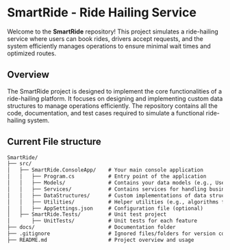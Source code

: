 # SmartRide - Ride Hailing Service

Welcome to the **SmartRide** repository! This project simulates a ride-hailing service where users can book rides, drivers accept requests, and the system efficiently manages operations to ensure minimal wait times and optimized routes.

## **Overview**
The SmartRide project is designed to implement the core functionalities of a ride-hailing platform. It focuses on designing and implementing custom data structures to manage operations efficiently. The repository contains all the code, documentation, and test cases required to simulate a functional ride-hailing system.

## Current File structure

``` md
SmartRide/
├── src/
│   ├── SmartRide.ConsoleApp/    # Your main console application
│   │   ├── Program.cs           # Entry point of the application
│   │   ├── Models/              # Contains your data models (e.g., User, Driver, Ride)
│   │   ├── Services/            # Contains services for handling business logic
│   │   ├── DataStructures/      # Custom implementations of data structures
│   │   ├── Utilities/           # Helper utilities (e.g., algorithms for pathfinding)
│   │   ├── AppSettings.json     # Configuration file (optional)
│   ├── SmartRide.Tests/         # Unit test project
│       ├── UnitTests/           # Unit tests for each feature
├── docs/                        # Documentation folder
├── .gitignore                   # Ignored files/folders for version control
├── README.md                    # Project overview and usage
```
